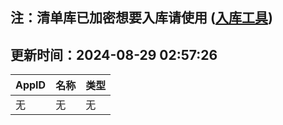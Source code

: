 ## 注：清单库已加密想要入库请使用 ([入库工具](https://github.com/BlankTMing/ManifestAutoUpdate/releases))

## 更新时间：2024-08-29 02:57:26
| AppID | 名称 | 类型  |
| :-------------------- | :----------------------------- | :----------- |
| 无 | 无 | 无 |
